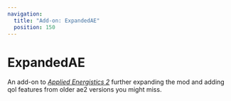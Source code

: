 ```yaml
---
navigation:
  title: "Add-on: ExpandedAE"
  position: 150
---
```


# ExpandedAE

<GameScene zoom="4" background="transparent">
  <ImportStructure src="structures/expandedae.snbt" />
  <IsometricCamera yaw="195" pitch="30" />
</GameScene>

An add-on to 
[*Applied Energistics 2*](https://github.com/AppliedEnergistics/Applied-Energistics-2) further expanding the mod and adding qol features
from older ae2 versions you might miss.
